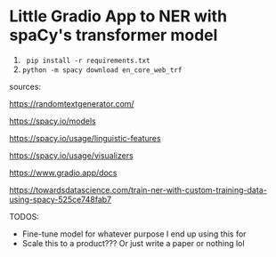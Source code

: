 # Little Gradio App to NER with spaCy's transformer model


1. ` pip install -r requirements.txt`
2. `python -m spacy download en_core_web_trf` 


sources: 

https://randomtextgenerator.com/

https://spacy.io/models

https://spacy.io/usage/linguistic-features

https://spacy.io/usage/visualizers

https://www.gradio.app/docs

https://towardsdatascience.com/train-ner-with-custom-training-data-using-spacy-525ce748fab7

TODOS: 
- Fine-tune model for whatever purpose I end up using this for
- Scale this to a product??? Or just write a paper or nothing lol
